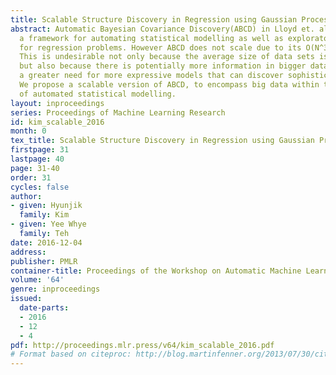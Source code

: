 ```yaml
---
title: Scalable Structure Discovery in Regression using Gaussian Processes
abstract: Automatic Bayesian Covariance Discovery(ABCD) in Lloyd et. al (2014) provides
  a framework for automating statistical modelling as well as exploratory data analysis
  for regression problems. However ABCD does not scale due to its O(N^3) running time.
  This is undesirable not only because the average size of data sets is growing fast,
  but also because there is potentially more information in bigger data, implying
  a greater need for more expressive models that can discover sophisticated structure.
  We propose a scalable version of ABCD, to encompass big data within the boundaries
  of automated statistical modelling.
layout: inproceedings
series: Proceedings of Machine Learning Research
id: kim_scalable_2016
month: 0
tex_title: Scalable Structure Discovery in Regression using Gaussian Processes
firstpage: 31
lastpage: 40
page: 31-40
order: 31
cycles: false
author:
- given: Hyunjik
  family: Kim
- given: Yee Whye
  family: Teh
date: 2016-12-04
address: 
publisher: PMLR
container-title: Proceedings of the Workshop on Automatic Machine Learning
volume: '64'
genre: inproceedings
issued:
  date-parts:
  - 2016
  - 12
  - 4
pdf: http://proceedings.mlr.press/v64/kim_scalable_2016.pdf
# Format based on citeproc: http://blog.martinfenner.org/2013/07/30/citeproc-yaml-for-bibliographies/
---
```

